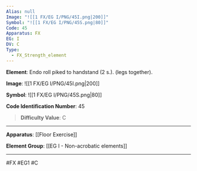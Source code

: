 ```yaml
---
Alias: null
Image: "![[1 FX/EG I/PNG/45I.png|200]]"
Symbol: "![[1 FX/EG I/PNG/45S.png|80]]"
Code: 45
Apparatus: FX
EG: I
DV: C
Type:
  - FX_Strength_element
---
```

**Element**: Endo roll piked to handstand (2 s.). (legs together).

**Image**:
![[1 FX/EG I/PNG/45I.png|200]]

**Symbol**:
![[1 FX/EG I/PNG/45S.png|80]]

**Code Identification Number**: 45

>**Difficulty Value**: C

___
**Apparatus**: [[Floor Exercise]]

**Element Group**: [[EG I - Non-acrobatic elements]]
___
#FX #EG1 #C
